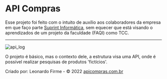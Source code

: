 # API Compras

<p>Esse projeto foi feito com o intuito de auxílio aos colaboradores da empresa em que faço parte <a href="https://www.suprintinformatica.com.br/">Suprint Informática<a/>, sem equecer que está visando o aprendizados de um projeto da faculdade (FAQI) como TCC.</p><hr>

![api_log](https://user-images.githubusercontent.com/102005275/181599667-bb074fa2-32dd-4464-a573-5684593e4dc2.gif)

O projeto é básico, mas o contexto dele, a estrutura visa uma API, onde é possível realizar pesquisas de produtos 'fictícios'.

Criado por: Leonardo Firme - © 2022 <a href="https://apicompras.com.br">apicompras.com.br</a>

